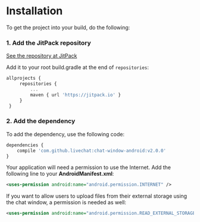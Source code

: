 # Installation

To get the project into your build, do the following:

### 1. Add the JitPack repository

[See the repository at JitPack](https://jitpack.io/#livechat/chat-window-android)

Add it to your root build.gradle at the end of ```repositories```:

```js
allprojects {
     repositories {
         ...
         maven { url 'https://jitpack.io' }
     }
 }
```

### 2. Add the dependency

To add the dependency, use the following code:

```js
dependencies {
    compile 'com.github.livechat:chat-window-android:v2.0.0'
}
```
<div class="clear"></div>

Your application will need a permission to use the Internet. Add the following line to your **AndroidManifest.xml**:

```xml
<uses-permission android:name="android.permission.INTERNET" />
```

<div class="clear"></div>

If you want to allow users to upload files from their external storage using the chat window, a permission is needed as well:

```xml
<uses-permission android:name="android.permission.READ_EXTERNAL_STORAGE" />
```
